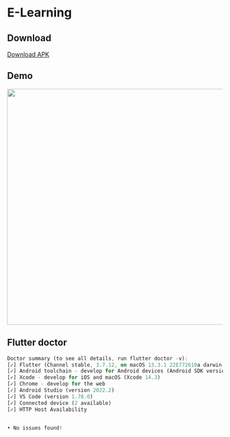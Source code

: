 # E-Learning

## Download
[Download APK](https://drive.google.com/file/d/1DU39zxgXmZb9bjdYOHc-W9B06ULn5tXT/view?usp=sharing)

## Demo
<image src="demo.png" height="550px"></image>

## Flutter doctor
```dart
Doctor summary (to see all details, run flutter doctor -v):
[✓] Flutter (Channel stable, 3.7.12, on macOS 13.3.1 22E772610a darwin-x64, locale en-PK)
[✓] Android toolchain - develop for Android devices (Android SDK version 33.0.1)
[✓] Xcode - develop for iOS and macOS (Xcode 14.3)
[✓] Chrome - develop for the web
[✓] Android Studio (version 2022.2)
[✓] VS Code (version 1.78.0)
[✓] Connected device (2 available)
[✓] HTTP Host Availability


• No issues found!
```
